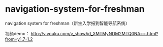 # navigation-system-for-freshman
navigation system for freshman（新生入学报到智能导航系统）

视频demo：
http://v.youku.com/v_show/id_XMTMyNDM2MTQ0NA==.html?from=y1.7-1.2
